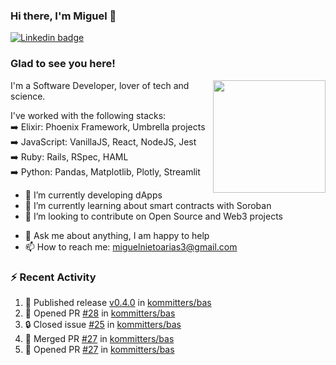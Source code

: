 ### Hi there, I'm Miguel 👋

<a href="https://linkedin.com/in/miguelnietoa/" target="_blank" rel="noopener noreferrer">
  <img src="https://img.shields.io/badge/-LinkedIn-0e76a8?style=flat-square&logo=Linkedin&logoColor=white" alt="Linkedin badge">
</a>
<!-- [![Website Badge](https://img.shields.io/badge/Website-3b5998?style=flat-square&logo=google-chrome&logoColor=white)](#notavailablenow#) 

<img src="https://i.imgur.com/tbrLrt5.gif" width=400 alt="Coding GIF" align="right"/>
-->


### Glad to see you here!
<a href="https://github.com/miguelnietoa"><img src="https://github-readme-stats-git-masterrstaa-rickstaa.vercel.app/api?username=miguelnietoa&show_icons=true&hide_border=true&count_private=true&include_all_commits=true&theme=tokyonight" height="180em" align="right"/></a>
I'm a Software Developer, lover of tech and science. 

I've worked with the following stacks:\
➡️ Elixir: Phoenix Framework, Umbrella projects\
➡️ JavaScript: VanillaJS, React, NodeJS, Jest\
➡️ Ruby: Rails, RSpec, HAML\
➡️ Python: Pandas, Matplotlib, Plotly, Streamlit

- 🔭 I’m currently developing dApps
- 🌱 I’m currently learning about smart contracts with Soroban
- 👯 I’m looking to contribute on Open Source and Web3 projects
<!-- 
- 😄 I just finished a Machine Learning course! 
- 🤔 I’m looking for help with ...
-->
- 💬 Ask me about anything, I am happy to help
- 📫 How to reach me: miguelnietoarias3@gmail.com


### ⚡ Recent Activity

<!--START_SECTION:activity-->
1. 🚀 Published release [v0.4.0](https://github.com/kommitters/bas/releases/tag/v0.4.0) in [kommitters/bas](https://github.com/kommitters/bas)
2. 💪 Opened PR [#28](https://github.com/kommitters/bas/pull/28) in [kommitters/bas](https://github.com/kommitters/bas)
3. 🔒 Closed issue [#25](https://github.com/kommitters/bas/issues/25) in [kommitters/bas](https://github.com/kommitters/bas)
4. 🎉 Merged PR [#27](https://github.com/kommitters/bas/pull/27) in [kommitters/bas](https://github.com/kommitters/bas)
5. 💪 Opened PR [#27](https://github.com/kommitters/bas/pull/27) in [kommitters/bas](https://github.com/kommitters/bas)
<!--END_SECTION:activity-->
